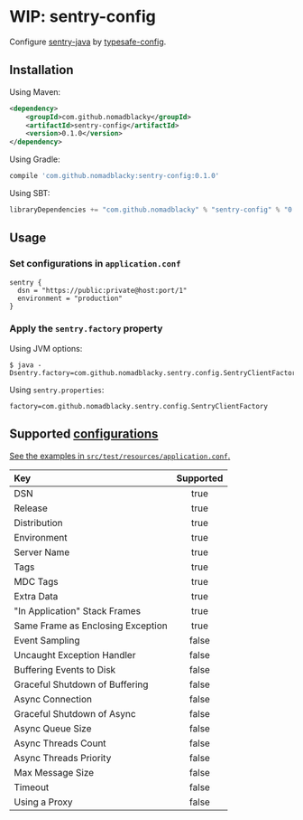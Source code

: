 # WIP: sentry-config

Configure [sentry-java](https://github.com/getsentry/sentry-java) by [typesafe-config](https://github.com/lightbend/config).

## Installation

Using Maven:

```xml
<dependency>
    <groupId>com.github.nomadblacky</groupId>
    <artifactId>sentry-config</artifactId>
    <version>0.1.0</version>
</dependency>
```

Using Gradle:

```groovy
compile 'com.github.nomadblacky:sentry-config:0.1.0'
```

Using SBT:

```scala
libraryDependencies += "com.github.nomadblacky" % "sentry-config" % "0.1.0"
```

## Usage

### Set configurations in `application.conf`

```
sentry {
  dsn = "https://public:private@host:port/1"
  environment = "production"
}
```

### Apply the `sentry.factory` property

Using JVM options:

```
$ java -Dsentry.factory=com.github.nomadblacky.sentry.config.SentryClientFactory
```

Using `sentry.properties`:

```
factory=com.github.nomadblacky.sentry.config.SentryClientFactory
```

## Supported [configurations](https://docs.sentry.io/clients/java/config/)

[See the examples in `src/test/resources/application.conf`.](src/test/resources/application.conf)

|Key                              |Supported|
|:--------------------------------|:-------:|
|DSN                              |true     |
|Release                          |true     |
|Distribution                     |true     |
|Environment                      |true     |
|Server Name                      |true     |
|Tags                             |true     |
|MDC Tags                         |true     |
|Extra Data                       |true     |
|"In Application" Stack Frames    |true     |
|Same Frame as Enclosing Exception|true     |
|Event Sampling                   |false    |
|Uncaught Exception Handler       |false    |
|Buffering Events to Disk         |false    |
|Graceful Shutdown of Buffering   |false    |
|Async Connection                 |false    |
|Graceful Shutdown of Async       |false    |
|Async Queue Size                 |false    |
|Async Threads Count              |false    |
|Async Threads Priority           |false    |
|Max Message Size                 |false    |
|Timeout                          |false    |
|Using a Proxy                    |false    |
